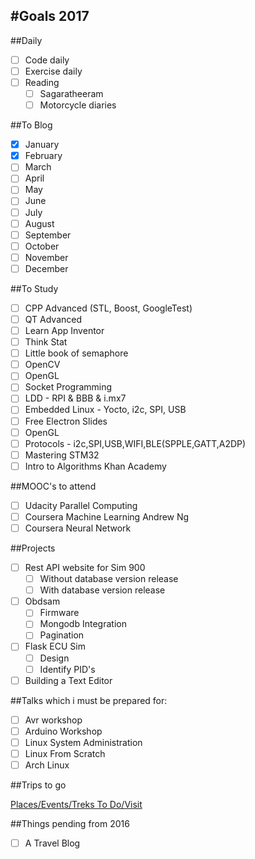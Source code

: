#Goals 2017
---------

##Daily

- [ ] Code daily
- [ ] Exercise daily
- [ ] Reading
	- [ ] Sagaratheeram
	- [ ] Motorcycle diaries
	
##To Blog

- [X] January
- [X] February
- [ ] March 
- [ ] April
- [ ] May 
- [ ] June
- [ ] July
- [ ] August
- [ ] September 
- [ ] October
- [ ] November 
- [ ] December

##To Study

- [ ] CPP Advanced  (STL, Boost, GoogleTest)
- [ ] QT Advanced
- [ ] Learn App Inventor
- [ ] Think Stat 
- [ ] Little book of semaphore
- [ ] OpenCV
- [ ] OpenGL
- [ ] Socket Programming
- [ ] LDD - RPI & BBB & i.mx7
- [ ] Embedded Linux - Yocto, i2c, SPI, USB
- [ ] Free Electron Slides
- [ ] OpenGL
- [ ] Protocols - i2c,SPI,USB,WIFI,BLE(SPPLE,GATT,A2DP)
- [ ] Mastering STM32
- [ ] Intro to Algorithms Khan Academy

##MOOC's to attend

- [ ] Udacity Parallel Computing
- [ ] Coursera Machine Learning Andrew Ng
- [ ] Coursera Neural Network

##Projects

- [ ] Rest API website for Sim 900
	- [ ] Without database version release
	- [ ] With database version release
- [ ] Obdsam
	- [ ] Firmware
	- [ ] Mongodb Integration
	- [ ] Pagination
- [ ] Flask ECU Sim
	- [ ] Design
	- [ ] Identify PID's
- [ ] Building a Text Editor

##Talks which i must be prepared for:

- [ ] Avr workshop
- [ ] Arduino Workshop
- [ ] Linux System Administration
- [ ] Linux From Scratch
- [ ] Arch Linux

##Trips to go

[Places/Events/Treks To Do/Visit](https://github.com/ganeshredcobra/personal-goals/blob/master/Travel/ToVisit.md)

##Things pending from 2016

- [ ] A Travel Blog
